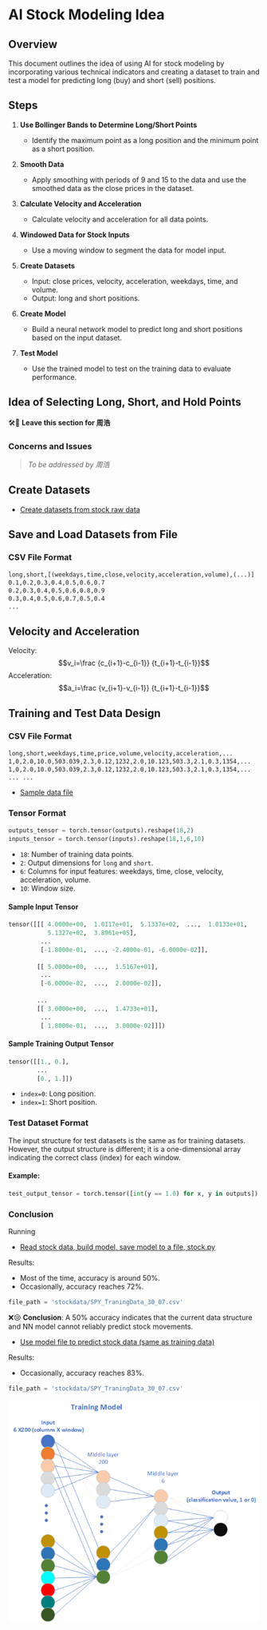 # AI Stock Modeling Idea

## Overview
This document outlines the idea of using AI for stock modeling by incorporating various technical indicators and creating a dataset to train and test a model for predicting long (buy) and short (sell) positions. 

## Steps

1. **Use Bollinger Bands to Determine Long/Short Points**
   - Identify the maximum point as a long position and the minimum point as a short position.

2. **Smooth Data**
   - Apply smoothing with periods of 9 and 15 to the data and use the smoothed data as the close prices in the dataset.

3. **Calculate Velocity and Acceleration**
   - Calculate velocity and acceleration for all data points.

4. **Windowed Data for Stock Inputs**
   - Use a moving window to segment the data for model input.

5. **Create Datasets**
   - Input: close prices, velocity, acceleration, weekdays, time, and volume.
   - Output: long and short positions.

6. **Create Model**
   - Build a neural network model to predict long and short positions based on the input dataset.

7. **Test Model**
   - Use the trained model to test on the training data to evaluate performance.

## Idea of Selecting Long, Short, and Hold Points
🛠🎯 **Leave this section for 周浩**

### Concerns and Issues
> *To be addressed by 周浩*

## Create Datasets
- [Create datasets from stock raw data](../src/datasets.py)

## Save and Load Datasets from File

### CSV File Format
```
long,short,[(weekdays,time,close,velocity,acceleration,volume),(...)]
0.1,0.2,0.3,0.4,0.5,0.6,0.7
0.2,0.3,0.4,0.5,0.6,0.8,0.9
0.3,0.4,0.5,0.6,0.7,0.5,0.4
...
```

## Velocity and Acceleration
Velocity:
$$v_i=\frac {c_{i+1}-c_{i-1}} {t_{i+1}-t_{i-1}}$$
Acceleration:
$$a_i=\frac {v_{i+1}-v_{i-1}} {t_{i+1}-t_{i-1}}$$

## Training and Test Data Design

### CSV File Format
```
long,short,weekdays,time,price,volume,velocity,acceleration,...
1,0,2.0,10.0,503.039,2.3,0.12,1232,2.0,10.123,503.3,2.1,0.3,1354,...
1,0,2.0,10.0,503.039,2.3,0.12,1232,2.0,10.123,503.3,2.1,0.3,1354,...
... ...
```
- [Sample data file](../data/SPY_TraningData06.csv)

### Tensor Format
```python
outputs_tensor = torch.tensor(outputs).reshape(18,2)
inputs_tensor = torch.tensor(inputs).reshape(18,1,6,10)
```
- `18`: Number of training data points.
- `2`: Output dimensions for `long` and `short`.
- `6`: Columns for input features: weekdays, time, close, velocity, acceleration, volume.
- `10`: Window size.

#### Sample Input Tensor
```python
tensor([[[ 4.0000e+00,  1.0117e+01,  5.1337e+02,  ...,  1.0133e+01,
           5.1327e+02,  3.8961e+05],
         ...
         [-1.8000e-01,  ..., -2.4000e-01, -6.0000e-02]],

        [[ 5.0000e+00,  ...,  1.5167e+01],
         ...
         [-6.0000e-02,  ...,  2.0000e-02]],

        ...
        [[ 3.0000e+00,  ...,  1.4733e+01],
         ...
         [ 1.8000e-01,  ...,  3.0000e-02]]])
```

#### Sample Training Output Tensor
```python
tensor([[1., 0.],
        ...
        [0., 1.]])
```
- `index=0`: Long position.
- `index=1`: Short position.

### Test Dataset Format
The input structure for test datasets is the same as for training datasets. However, the output structure is different; it is a one-dimensional array indicating the correct class (index) for each window.

#### Example:

```py
test_output_tensor = torch.tensor([int(y == 1.0) for x, y in outputs])
```

### Conclusion
Running
- [Read stock data, build model, save model to a file, stock.py](../src/stock.py)

Results:
- Most of the time, accuracy is around 50%.
- Occasionally, accuracy reaches 72%.

```py
file_path = 'stockdata/SPY_TraningData_30_07.csv'
```

❌😢 **Conclusion**:
A 50% accuracy indicates that the current data structure and NN model cannot reliably predict stock movements.

- [Use model file to predict stock data (same as training data)](../src/stock1.py)

Results:
- Occasionally, accuracy reaches 83%.

```python
file_path = 'stockdata/SPY_TraningData_30_07.csv'
```

![Occasionally 83% accuracy](images/StockTrainModel.png)